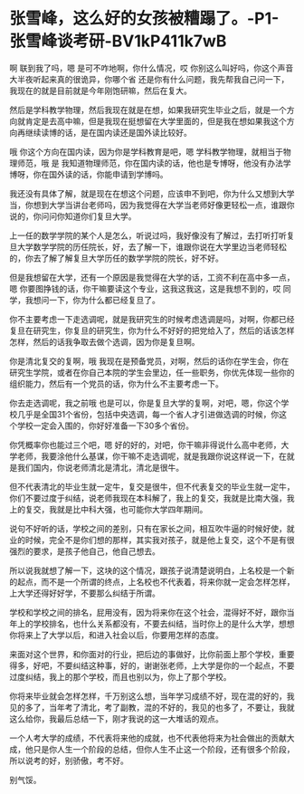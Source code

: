 # 张雪峰，这么好的女孩被糟蹋了。-P1-张雪峰谈考研-BV1kP411k7wB

啊 联到我了吗，嗯 是可不咋地啊，你什么情况，哎 你别这么叫好吗，你这个声音大半夜听起来真的很诡异，你哪个省 还是你有什么问题，我先帮我自己问一下，我现在的就是目前就是今年刚饱研嘛，然后在复大。

然后是学科教学物理，然后我现在就是在想，如果我研究生毕业之后，就是一个方向就肯定是去高中嘛，但是我现在挺想留在大学里面的，但是我在想如果我这个方向再继续读博的话，是在国内读还是国外读比较好。

哦 你这个方向在国内读，因为你是学科教育是吧，嗯 学科教学物理，就相当于物理师范，哦 是 我知道物理师范，你在国内读的话，他也是专博呀，他没有办法学博呀，你在国外读的话，你能申请到学博吗。

我还没有具体了解，就是现在在想这个问题，应该申不到吧，你为什么又想到大学当，你想到大学当讲台老师吗，因为我觉得在大学当老师好像更轻松一点，谁跟你说的，你问问你知道你们复旦大学。

上一任的数学学院的某个人是怎么，听说过吗，我好像没有了解过，去打听打听复旦大学数学学院的历任院长，好，去了解一下，谁跟你说在大学里边当老师轻松的，你去了解了解复旦大学历任的数学学院的院长，好不好。

但是我想留在大学，还有一个原因是我觉得在大学的话，工资不利在高中多一点，嗯 你要图挣钱的话，你干嘛要读这个专业，这我这我这，这是我想不到的，哎 同学，我想问一下，你为什么都已经复旦了。

你不主要考虑一下走选调呢，就是我研究生的时候考虑选调是吗，对啊，你都已经复旦在研究生，你复旦的研究生，你为什么不好好的把党给入了，然后的话该怎样怎样，然后的话我争取去做个选调，因为你是复旦啊。

你是清北复交的复啊，哦 我现在是预备党员，对啊，然后的话你在学生会，你在研究生学院，或者在你自己本院的学生会里边，任一些职务，你优先体现一些你的组织能力，然后有一个党员的话，你为什么不主要考虑一下。

你去走选调呢，我之前哦 也是可以，你是复旦大学的复啊，对吧，嗯，你这个学校几乎是全国31个省份，包括中央选调，每一个省人才引进做选调的时候，你这个学校一定会入围的，你好好准备一下30多个省份。

你凭概率你也能过三个吧，嗯 好的好的，对吧，你干嘛非得说什么高中老师，大学老师，我要涂他什么基谋，你干嘛不走选调呢，就是我跟你说这样说一下，在就是我们国内，你说老师清北是清北，清北是很牛。

但不代表清北的毕业生就一定牛，复交是很牛，但不代表复交的毕业生就一定牛，你们不要过度于纠结，说老师我现在本科解了，我上的复交，我就是比南大强，我上的复交，我就是比中科大强，也可能你大学四年期间。

说句不好听的话，学校之间的差别，只有在家长之间，相互吹牛逼的时候好使，就业的时候，完全不是你们想的那样，其实我对孩子，就是他上复交，这个不是有很强烈的要求，是孩子他自己，他自己想去。

所以说我就想了解一下，这块的这个情况，跟孩子说清楚说明白，上名校是一个新的起点，而不是一个所谓的终点，上名校也不代表着，将来你就一定会怎样怎样，上大学还得好好学，不要那么纠结于所谓。

学校和学校之间的排名，屁用没有，因为将来你在这个社会，混得好不好，跟你当年上的学校排名，也什么关系都没有，不要去纠结，当时你上的是什么大学，想想你将来上了大学以后，和进入社会以后，你要用怎样的态度。

来面对这个世界，和你面对的行业，把后边的事做好，比你前面上那个学校，重要得多，好吧，不要纠结这种事，好的，谢谢张老师，上大学是你的一个起点，不要过度纠结，我上的那个学校，而且也别以为，你上了那个学校。

你将来毕业就会怎样怎样，千万别这么想，当年学习成绩不好，现在混的好的，我见的多了，当年考了清北，考了副教，混的不好的，我见的也多了，不要让，我就这么给你，我最后总结一下，刚才我说的这一大堆话的观点。

一个人考大学的成绩，不代表将来他的成就，也不代表他将来为社会做出的贡献大成，他只是你人生一个阶段的总结，但你人生不止这一个阶段，还有很多个阶段，所以说考的好，别骄傲，考不好。

别气馁。